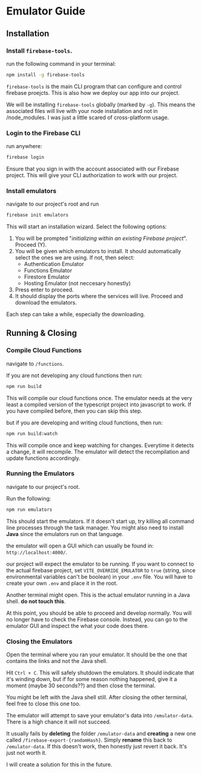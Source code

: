 # Emulator Guide

## Installation
### Install `firebase-tools`.

run the following command in your terminal:
```bash
npm install -g firebase-tools
```

`firebase-tools` is the main CLI program that can configure and control firebase proejcts. This is also how we deploy our app into our project.

We will be installing `firebase-tools` globally (marked by `-g`). This means the associated files will live with your node installation and not in /node_modules. I was just a little scared of cross-platform usage.

### Login to the Firebase CLI
run anywhere:
```bash
firebase login
```

Ensure that you sign in with the account associated with our Firebase project. This will give your CLI authorization to work with our project.

### Install emulators
navigate to our project's root and run
```bash
firebase init emulators
```

This will start an installation wizard. Select the following options:

1) You will be prompted "*initializing within an existing Firebase project*". Proceed (Y).
2) You will be given which emulators to install. It should automatically select the ones we are using. If not, then select:
   - Authentication Emulator
   - Functions Emulator
   - Firestore Emulator
   - Hosting Emulator (not neccesary honestly)
3) Press enter to proceed.
4) It should display the ports where the services will live. Proceed and download the emulators.

Each step can take a while, especially the downloading.


## Running & Closing 

### Compile Cloud Functions
navigate to `/functions`.

If you are not developing any cloud functions then run:
```bash
npm run build
```
This will compile our cloud functions once. The emulator needs at the very least a compiled version of the typescript project into javascript to work. If you have compiled before, then you can skip this step.

but if you are developing and writing cloud functions, then run:
```bash
npm run build:watch
```

This will compile once and keep watching for changes. Everytime it detects a change, it will recompile. The emulator will detect the recompilation and update functions accordingly.

### Running the Emulators

navigate to our project's root.

Run the following:
```bash
npm run emulators
```

This should start the emulators. If it doesn't start up, try killing all command line processes through the task manager. You might also need to install **Java** since the emulators run on that language. 

the emulator will open a GUI which can usually be found in: `http://localhost:4000/`.

our project will expect the emulator to be running. If you want to connect to the actual firebase project, set `VITE_OVERRIDE_EMULATOR` to `true` (string, since environmental variables can't be boolean) in your `.env` file. You will have to create your own `.env` and place it in the root.

Another terminal might open. This is the actual emulator running in a Java shell. **do not touch this**.

At this point, you should be able to proceed and develop normally. You will no longer have to check the Firebase console. Instead, you can go to the emulator GUI and inspect the what your code does there. 

### Closing the Emulators

Open the terminal where you ran your emulator. It should be the one that contains the links and not the Java shell.

Hit `Ctrl + C`. This will safely shutdown the emulators. It should indicate that it's winding down, but if for some reason nothing happened, give it a moment (maybe 30 seconds??) and then close the terminal.

You might be left with the Java shell still. After closing the other terminal, feel free to close this one too.

The emulator will attempt to save your emulator's data into `/emulator-data`. There is a high chance it will not succeed.

It usually fails by **deleting** the folder `/emulator-data` and **creating** a new one called `/firebase-export-{randomHash}`. Simply **rename** this back to `/emulator-data`. If this doesn't work, then honestly just revert it back. It's just not worth it.

I will create a solution for this in the future.